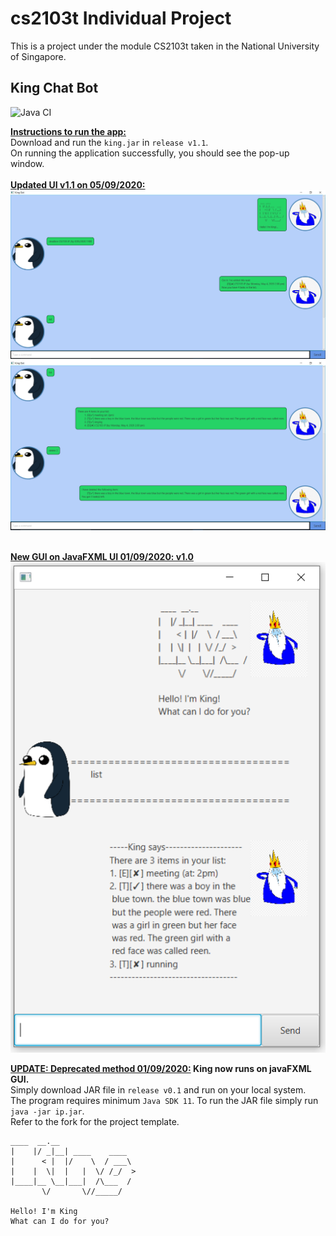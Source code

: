 # cs2103t Individual Project

This is a project under the module CS2103t taken in the National University of Singapore.

## King Chat Bot
<img>![Java CI](https://github.com/todoge/ip/workflows/Java%20CI/badge.svg)</img>

<strong><u>Instructions to run the app:</u></strong>  
Download and run the `king.jar` in `release v1.1`.\
On running the application successfully, you should see the pop-up window.  
<br> <u><strong> Updated UI v1.1 on 05/09/2020: </strong></u>
![GUI v0.1.1](data/images/ui%20v1.2.PNG)
![GUI v0.1.1](data/images/ui%20v1.2_2%20PNG.PNG)


<br><u><strong>New GUI on JavaFXML UI 01/09/2020: v1.0</strong></u>\
![GUI v0.1](data/images/king_gui_v0.1.PNG)


<strong><u>UPDATE: Deprecated method 01/09/2020:</u> King now runs on javaFXML GUI.</strong>\
Simply download JAR file in `release v0.1` and run on your local system.\
The program requires minimum `Java SDK 11`. To run the JAR file simply run `java -jar ip.jar`. \
Refer to the fork for the project template.

   ```
   ____  __.__
  |    |/ _|__| ____    ____
  |      < |  |/    \  / ___\
  |    |  \|  |   |  \/ /_/  >
  |____|__ \__|___|  /\___  /
          \/       \//_____/
  
  Hello! I'm King
  What can I do for you?
   ```